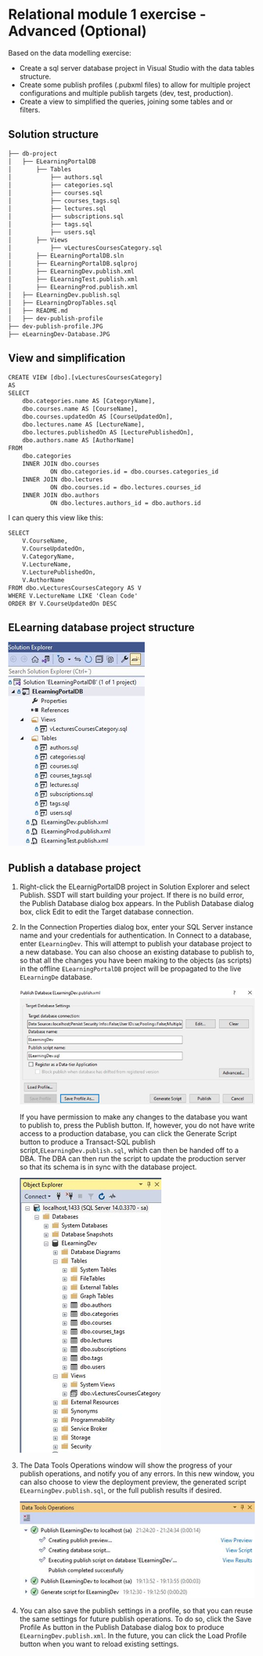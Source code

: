 # Relational module 1 exercise - Advanced (Optional)
Based on the data modelling exercise:
* Create a sql server database project in Visual Studio with the data tables structure.
* Create some publish profiles (.pubxml files) to allow for multiple project configurations and multiple publish targets (dev, test, production).
* Create a view to simplified the queries, joining some tables and or filters.


## Solution structure 

```
├── db-project
│   ├── ELearningPortalDB 
│   	├── Tables
│   		├── authors.sql
│   		├── categories.sql
│   		├── courses.sql
│   		├── courses_tags.sql
│   		├── lectures.sql
│   		├── subscriptions.sql
│   		├── tags.sql
│   		├── users.sql
│   	├── Views
│   		├── vLecturesCoursesCategory.sql
│   	├── ELearningPortalDB.sln
│   	├── ELearningPortalDB.sqlproj
│   	├── ELearningDev.publish.xml
│   	├── ELearningTest.publish.xml
│   	├── ELearningProd.publish.xml
│   ├── ELearningDev.publish.sql
│   ├── ELearningDropTables.sql
│   ├── README.md
│   ├── dev-publish-profile
├── dev-publish-profile.JPG
├── eLearningDev-Database.JPG
```

## View and simplification

```
CREATE VIEW [dbo].[vLecturesCoursesCategory]
AS
SELECT        
	dbo.categories.name AS [CategoryName], 
	dbo.courses.name AS [CourseName], 
	dbo.courses.updatedOn AS [CourseUpdatedOn], 
	dbo.lectures.name AS [LectureName], 
    dbo.lectures.publishedOn AS [LecturePublishedOn], 
	dbo.authors.name AS [AuthorName]
FROM 
	dbo.categories 
    INNER JOIN dbo.courses 
            ON dbo.categories.id = dbo.courses.categories_id 
	INNER JOIN dbo.lectures 
            ON dbo.courses.id = dbo.lectures.courses_id 
	INNER JOIN dbo.authors 
            ON dbo.lectures.authors_id = dbo.authors.id
```

I can query this view like this:
```
SELECT 
	V.CourseName,
	V.CourseUpdatedOn,
	V.CategoryName,
	V.LectureName, 
	V.LecturePublishedOn,	
	V.AuthorName
FROM dbo.vLecturesCoursesCategory AS V
WHERE V.LectureName LIKE 'Clean Code'
ORDER BY V.CourseUpdatedOn DESC
```

## ELearning database project structure

 ![elearningDatabaseProjectStructure](Images/elearning-database-project.JPG)

## Publish a database project
 1. Right-click the ELearnigPortalDB project in Solution Explorer and select Publish. SSDT will start building your project. If there is no build error, the Publish Database dialog box appears.
 In the Publish Database dialog box, click Edit to edit the Target database connection.

2. In the Connection Properties dialog box, enter your SQL Server instance name and your credentials for authentication. In Connect to a database, enter `ELearningDev`. This will attempt to publish your database project to a new database. You can also choose an existing database to publish to, so that all the changes you have been making to the objects (as scripts) in the offline `ELearningPortalDB` project will be propagated to the live `ELearningDe` database.

    ![DevPublishProfile](Images/dev-publish-profile.JPG)

    If you have permission to make any changes to the database you want to publish to, press the Publish button. If, however, you do not have write access to a production database, you can click the Generate Script button to produce a Transact-SQL publish script,`ELearningDev.publish.sql`, which can then be handed off to a DBA. The DBA can then run the script to update the production server so that its schema is in sync with the database project.

    ![ELearningDevDatabase](Images/eLearningDev-database.JPG)  

3. The Data Tools Operations window will show the progress of your publish operations, and notify you of any errors. In this new window, you can also choose to view the deployment preview, the generated script `ELearningDev.publish.sql`, or the full publish results if desired.

    ![DataToolsOperationsScreen.JPG](Images/data-tools-operations-screen.JPG)

4. You can also save the publish settings in a profile, so that you can reuse the same settings for future publish operations. To do so, click the Save Profile As button in the Publish Database dialog box to produce `ELearningDev.publish.xml`. In the future, you can click the Load Profile button when you want to reload existing settings.